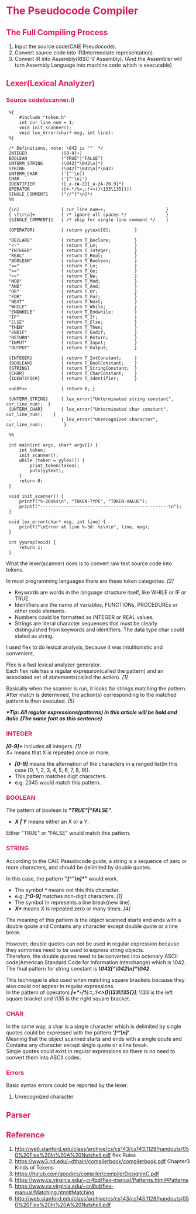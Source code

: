 <meta name="viewport" content="width=device-width, initial-scale=1">
<link rel="stylesheet" href="github-markdown.css">
<link href="https://cdn.bootcss.com/highlight.js/9.6.0/styles/atelier-lakeside-dark.min.css" rel="stylesheet"/>

<script src="https://cdn.bootcss.com/highlight.js/9.11.0/highlight.min.js"></script>
<script>hljs.initHighlightingOnLoad();</script>
<script src="https://cdn.bootcss.com/highlightjs-line-numbers.js/1.1.0/highlightjs-line-numbers.min.js"></script>
<script>hljs.initLineNumbersOnLoad();</script>

<style>
    h1, h2, h3{
        color: #E21951;
    }
</style>

# The Pseudocode Compiler

## The Full Compiling Process

1. Input the source code(CAIE Pseudocode).  
2. Convert source code into IR(Intermediate representation).  
3. Convert IR into Assembly(RISC-V Assembly).
(And the Assembler will turn Assembly Language into machine code which is executable)  

## Lexer(Lexical Analyzer)

### Source code(scanner.l)

```
 %{
     #include "token.h"
     int cur_line_num = 1;
     void init_scanner();
     void lex_error(char* msg, int line);
 %}

 /* Definitions, note: \042 is '"' */
 INTEGER             ([0-9]+)
 BOOLEAN             ("TRUE"|"FALSE")
 UNTERM_STRING       (\042[^\042\n]*)
 STRING              (\042[^\042\n]*\042)
 UNTERM_CHAR         ('[^'\n])
 CHAR                ('[^'\n]')
 IDENTIFIER          ([_a-zA-Z][_a-zA-Z0-9]*)
 OPERATOR            ([+-*/%=,:!<>()\133\135{}])
 SINGLE_COMMENT1     ("//"[^\n]*)
 %%

 [\n]                { cur_line_num++;                       }
 [ \t\r\a]+          { /* ignore all spaces */               }
 {SINGLE_COMMENT1}   { /* skip for single line comment */    }

 {OPERATOR}          { return yytext[0];         }   

 "DECLARE"           { return T_Declare;         }
 "<-"                { return T_Lm;              }
 "INTEGER"           { return T_Integer;         }
 "REAL"              { return T_Real;            }
 "BOOLEAN"           { return T_Boolean;         }
 "<="                { return T_Le;              }
 ">="                { return T_Ge;              }
 "<>"                { return T_Ne;              }
 "MOD"               { return T_Mod;             }
 "AND"               { return T_And;             }
 "OR"                { return T_Or;              }
 "FOR"               { return T_For;             }
 "NEXT"              { return T_Next;            }
 "WHILE"             { return T_While;           }
 "ENDWHILE"          { return T_Endwhile;        }
 "IF"                { return T_If;              }
 "ELSE"              { return T_Else;            }
 "THEN"              { return T_Then;            }
 "ENDIF"             { return T_Endif;           }
 "RETURN"            { return T_Return;          }
 "INPUT"             { return T_Input;           }
 "OUTPUT"            { return T_Output;          }

 {INTEGER}           { return T_IntConstant;     }
 {BOOLEAN}           { return T_BoolConstant;    }
 {STRING}            { return T_StringConstant;  }
 {CHAR}              { return T_CharConstant;    }
 {IDENTIFIER}        { return T_Identifier;      }

 <<EOF>>             { return 0; }

 {UNTERM_STRING}     { lex_error("Unterminated string constant", cur_line_num);  }
 {UNTERM_CHAR}       { lex_error("Unterminated char constant", cur_line_num);    }
 .                   { lex_error("Unrecognized character", cur_line_num);        }

 %%

 int main(int argc, char* argv[]) {
     int token;
     init_scanner();
     while (token = yylex()) {
         print_token(token);
         puts(yytext);
     }
     return 0;
 }

 void init_scanner() {
     printf("%-20s%s\n", "TOKEN-TYPE", "TOKEN-VALUE");
     printf("-------------------------------------------------\n");
 }

 void lex_error(char* msg, int line) {
     printf("\nError at line %-3d: %s\n\n", line, msg);
 }

 int yywrap(void) {
     return 1;
 }
```

What the lexer(scanner) does is to convert raw text source code into tokens.  

In most programming languages there are these token categories. *[2]*
- Keywords are words in the language structure itself, like WHILE or IF or TRUE.
- Identifiers are the name of variables, FUNCTIONs, PROCEDUREs or other code elements.
- Numbers could be formatted as INTEGER or REAL values.
- Strings are literal character sequences that must be clearly distinguished from keywords and identifiers. The data type char could stated as string.

I used flex to do lexical analysis, because it was intuitionistic and convenient.

Flex is a fast lexical analyzer generator.   
Each flex rule has a regular expression(called the pattern) and an associated set of statements(called the action). *[1]*  

Basically when the scanner is run, it looks for strings matching the pattern. After match is determined, the action(s) corresponding to the matched pattern is then executed. *[5]*  

___*Tip: All regular expressions(patterns) in this article will be bold and italic.(The same font as this sentence)___

### INTEGER

___[0-9]+___ includes all integers. *[1]*  
X+ means that X is repeated once or more.  
- ___[0-9]___ means the alternation of the characters in a ranged list(in this case [0, 1, 2, 3, 4, 5, 6, 7, 8, 9]).  
- This pattern matches digit characters.  
- e.g: 2345 would match this pattern.

### BOOLEAN

The pattern of boolean is ___"TRUE"\|"FALSE"___.  
- ___X \| Y___ means either an X or a Y.  

Either "TRUE" or "FALSE" would match this pattern.


### STRING

According to the CAIE Pseudocode guide, a string is a sequence of zero or more characters, and should be delimited by double quotes.  

In this case, the pattern ___"[^"\n]*"___ would work.  
- The symbol ___^___ means not this this character.  
- e.g: ___[^0-9]___ matches non-digit characters. *[1]*  
- The symbol \n represents a line break(new line).  
- ___X*___ means X is repeated zero or many times. *[4]*  

The meaning of this pattern is the object scanned starts and ends with a double qoute and Contains any character except double quote or a line break.  

However, double quotes can not be used in regular expression because they somtimes need to be used to express string objects.  
Therefore, the double quotes need to be converted into octonary ASCII code(American Standard Code for Information Interchange) which is \042.  
The final pattern for string constant is ___\042[^\042\n]*\042___.  

This technique is also used when matching square brackets because they also could not appear in regular expressions.  
In the pattern of operators ___[+*-/%=,:!<>()\133\135{}]___: \133 is the left square bracket and \135 is the right square bracket.  

### CHAR

In the same way, a char is a single character which is delimited by single quotes could be expressed with the pattern ___'[^'\n]'___.  
Meaning that the object scanned starts and ends with a single qoute and Contains any character except single quote or a line break.  
Single quotes could exist in regular expressions so there is no need to convert them into ASCII codes.  

### Errors

Basic syntax errors could be reported by the lexer.  
1. Unrecognized character 

## Parser

## Reference

1. http://web.stanford.edu/class/archive/cs/cs143/cs143.1128/handouts/050%20Flex%20In%20A%20Nutshell.pdf flex Rules  
2. https://www3.nd.edu/~dthain/compilerbook/compilerbook.pdf Chapter3 Kinds of Tokens  
3. https://holub.com/goodies/compiler/compilerDesignInC.pdf  
4. https://www.cs.virginia.edu/~cr4bd/flex-manual/Patterns.html#Patterns
5. https://www.cs.virginia.edu/~cr4bd/flex-manual/Matching.html#Matching
6. http://web.stanford.edu/class/archive/cs/cs143/cs143.1128/handouts/050%20Flex%20In%20A%20Nutshell.pdf 
